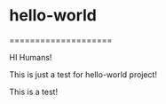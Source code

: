 # hello-world
====================

HI Humans!

This is just a test for hello-world project!

This is a test!
